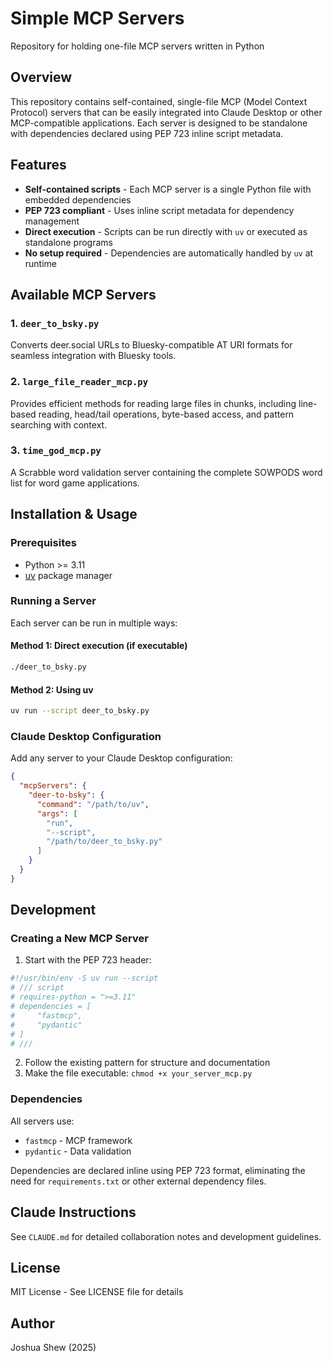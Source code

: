 # Simple MCP Servers

Repository for holding one-file MCP servers written in Python

## Overview

This repository contains self-contained, single-file MCP (Model Context Protocol) servers that can be easily integrated into Claude Desktop or other MCP-compatible applications. Each server is designed to be standalone with dependencies declared using PEP 723 inline script metadata.

## Features

- **Self-contained scripts** - Each MCP server is a single Python file with embedded dependencies
- **PEP 723 compliant** - Uses inline script metadata for dependency management
- **Direct execution** - Scripts can be run directly with `uv` or executed as standalone programs
- **No setup required** - Dependencies are automatically handled by `uv` at runtime

## Available MCP Servers

### 1. `deer_to_bsky.py`
Converts deer.social URLs to Bluesky-compatible AT URI formats for seamless integration with Bluesky tools.

### 2. `large_file_reader_mcp.py`
Provides efficient methods for reading large files in chunks, including line-based reading, head/tail operations, byte-based access, and pattern searching with context.

### 3. `time_god_mcp.py`
A Scrabble word validation server containing the complete SOWPODS word list for word game applications.

## Installation & Usage

### Prerequisites
- Python >= 3.11
- [uv](https://github.com/astral-sh/uv) package manager

### Running a Server

Each server can be run in multiple ways:

#### Method 1: Direct execution (if executable)
```bash
./deer_to_bsky.py
```

#### Method 2: Using uv
```bash
uv run --script deer_to_bsky.py
```

### Claude Desktop Configuration

Add any server to your Claude Desktop configuration:

```json
{
  "mcpServers": {
    "deer-to-bsky": {
      "command": "/path/to/uv",
      "args": [
        "run",
        "--script",
        "/path/to/deer_to_bsky.py"
      ]
    }
  }
}
```

## Development

### Creating a New MCP Server

1. Start with the PEP 723 header:
```python
#!/usr/bin/env -S uv run --script
# /// script
# requires-python = ">=3.11"
# dependencies = [
#     "fastmcp",
#     "pydantic"
# ]
# ///
```

2. Follow the existing pattern for structure and documentation
3. Make the file executable: `chmod +x your_server_mcp.py`

### Dependencies

All servers use:
- `fastmcp` - MCP framework
- `pydantic` - Data validation

Dependencies are declared inline using PEP 723 format, eliminating the need for `requirements.txt` or other external dependency files.

## Claude Instructions

See `CLAUDE.md` for detailed collaboration notes and development guidelines.

## License

MIT License - See LICENSE file for details

## Author

Joshua Shew (2025)

